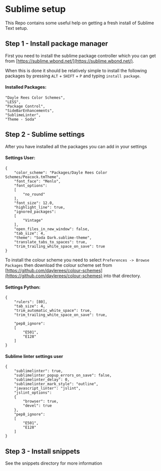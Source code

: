 # Sublime setup

This Repo contains some useful help on getting a fresh install of Sublime Text setup.

## Step 1 - Install package manager

First you need to install the sublime package controller which you can get from [https://sublime.wbond.net/](https://sublime.wbond.net/).

When this is done it should be relatively simple to install the following packages by pressing `ALT` + `SHIFT` + `P` and typing `install package`. 

#### Installed Packages:

    "Dayle Rees Color Schemes",
    "LESS",
    "Package Control",
    "SideBarEnhancements",
    "SublimeLinter",
    "Theme - Soda"
    

## Step 2 - Sublime settings

After you have installed all the packages you can add in your settings

#### Settings User:

	{
		"color_scheme": "Packages/Dayle Rees Color Schemes/Peacock.tmTheme",
		"font_face": "Menlo",
		"font_options":
		[
			"no_round"
		],
		"font_size": 12.0,
		"highlight_line": true,
		"ignored_packages":
		[
			"Vintage"
		],
		"open_files_in_new_window": false,
		"tab_size": 4,
		"theme": "Soda Dark.sublime-theme",
		"translate_tabs_to_spaces": true,
		"trim_trailing_white_space_on_save": true
	}

To install the colour scheme you need to select `Preferences -> Browse Packages` then download the colour scheme set from [https://github.com/daylerees/colour-schemes](https://github.com/daylerees/colour-schemes) into that directory.

#### Settings Python:

	{
	    "rulers": [80],
	    "tab_size": 4,
	    "trim_automatic_white_space": true,
	    "trim_trailing_white_space_on_save": true,
	
	    "pep8_ignore":
	    [
	        "E501",
	        "E128"
	    ]
	}

#### Sublime linter settings user

	{
	    "sublimelinter": true,
	    "sublimelinter_popup_errors_on_save": false,
	    "sublimelinter_delay": 0,
	    "sublimelinter_mark_style": "outline",
	    "javascript_linter": "jslint",
	    "jslint_options":
	    {
	        "browser": true,
	        "devel": true
	    },
	    "pep8_ignore":
	    [
	        "E501",
	        "E128"
	    ]
	}
	
	
## Step 3 - Install snippets

See the snippets directory for more information